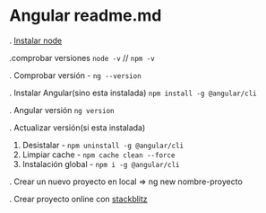 # Angular readme.md
. [Instalar node](https://nodejs.org)

.comprobar versiones `node -v` // `npm -v`  

. Comprobar versión - `ng --version`

. Instalar Angular(sino esta instalada) `npm install -g @angular/cli`

. Angular versión `ng version`

. Actualizar versión(si esta instalada)
1. Desistalar - `npm uninstall -g @angular/cli`
2. Limpiar cache - `npm cache clean --force`
3. Instalación global - `npm i -g @angular/cli`

. Crear un nuevo proyecto en local
=> ng new nombre-proyecto

. Crear proyecto online con [stackblitz](https://stackblitz.com)<i class="fi fi-rs-upload"></i>
